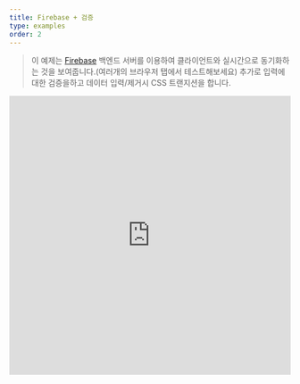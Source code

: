 ```yaml
---
title: Firebase + 검증
type: examples
order: 2
---
```


> 이 예제는 [Firebase](https://www.firebase.com/) 백엔드 서버를 이용하여 클라이언트와 실시간으로 동기화하는 것을 보여줍니다.(여러개의 브라우저 탭에서 테스트해보세요) 추가로 입력에 대한 검증을하고 데이터 입력/제거시 CSS 트랜지션을 합니다.

<iframe width="100%" height="500" src="https://jsfiddle.net/yyx990803/2d3htmpr/embedded/result,html,js,css" allowfullscreen="allowfullscreen" frameborder="0"></iframe>
